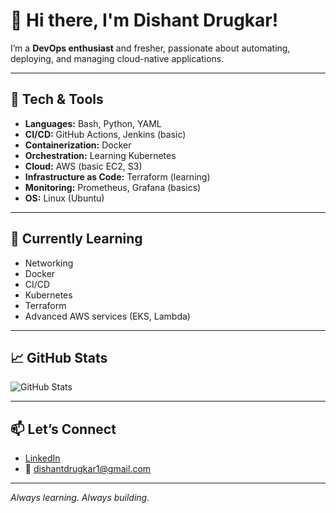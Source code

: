 # 👋 Hi there, I'm Dishant Drugkar! 

I’m a **DevOps enthusiast** and fresher, passionate about automating, deploying, and managing cloud-native applications.

---

## 🚀 Tech & Tools

- **Languages:** Bash, Python, YAML
- **CI/CD:** GitHub Actions, Jenkins (basic)
- **Containerization:** Docker
- **Orchestration:** Learning Kubernetes
- **Cloud:** AWS (basic EC2, S3)
- **Infrastructure as Code:** Terraform (learning)
- **Monitoring:** Prometheus, Grafana (basics)
- **OS:** Linux (Ubuntu)

---

## 📖 Currently Learning
- Networking
- Docker
- CI/CD
- Kubernetes
- Terraform
- Advanced AWS services (EKS, Lambda)

---

## 📈 GitHub Stats

![GitHub Stats](https://github-readme-stats.vercel.app/api?username=DishantDrugkar&show_icons=true&theme=radical)

---

## 📫 Let’s Connect

- [LinkedIn](https://www.linkedin.com/in/dishant-drugkar/)
- 📧 dishantdrugkar1@gmail.com

---

*Always learning. Always building.*
